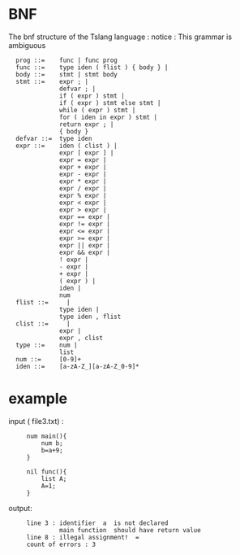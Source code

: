 # BNF

The bnf structure of the Tslang language :
     notice : This grammar is ambiguous
         
      prog ::=    func | func prog
      func ::=    type iden ( flist ) { body } |
      body ::=    stmt | stmt body
      stmt ::=    expr ; | 
                  defvar ; |
                  if ( expr ) stmt |
                  if ( expr ) stmt else stmt |
                  while ( expr ) stmt |
                  for ( iden in expr ) stmt |
                  return expr ; |
                  { body }
      defvar ::=  type iden
      expr ::=    iden ( clist ) |
                  expr [ expr ] |
                  expr = expr |
                  expr + expr |
                  expr - expr |
                  expr * expr |
                  expr / expr |
                  expr % expr |
                  expr < expr |
                  expr > expr |
                  expr == expr |
                  expr != expr |
                  expr <= expr |
                  expr >= expr |
                  expr || expr |
                  expr && expr |
                  ! expr |
                  - expr |
                  + expr |
                  ( expr ) |
                  iden |
                  num
      flist ::=     |
                  type iden |
                  type iden , flist
      clist ::=     |
                  expr |
                  expr , clist
      type ::=    num |
                  list
      num ::=     [0-9]+
      iden ::=    [a-zA-Z_][a-zA-Z_0-9]*

      
  # example 
  
  input ( file3.txt) :
      
         num main(){
             num b;
             b=a+9;
         }
         
         nil func(){
             list A;
             A=1;
         }
   
  output:
  
         line 3 : identifier  a  is not declared 
                  main function  should have return value
         line 8 : illegal assignment!  = 
         count of errors : 3
  

 
